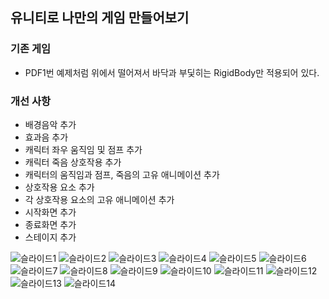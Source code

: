 ## 유니티로 나만의 게임 만들어보기
### 기존 게임
* PDF1번 예제처럼 위에서 떨어져서 바닥과 부딫히는 RigidBody만 적용되어 있다.
### 개선 사항
* 배경음악 추가
* 효과음 추가
* 캐릭터 좌우 움직임 및 점프 추가
* 캐릭터 죽음 상호작용 추가
* 캐릭터의 움직임과 점프, 죽음의 고유 애니메이션 추가
* 상호작용 요소 추가
* 각 상호작용 요소의 고유 애니메이션 추가
* 시작화면 추가
* 종료화면 추가
* 스테이지 추가

![슬라이드1](https://github.com/Mr-Forger/GP/assets/46594567/ed235221-d0a7-4d67-801e-45a7c44a9b23)
![슬라이드2](https://github.com/Mr-Forger/GP/assets/46594567/6957df25-1a09-48d9-87ec-5a8d90d90f7d)
![슬라이드3](https://github.com/Mr-Forger/GP/assets/46594567/e590a47c-4038-42b7-875c-6ec7b2c498d2)
![슬라이드4](https://github.com/Mr-Forger/GP/assets/46594567/cc21ef67-a962-419a-ac3a-e363134ca486)
![슬라이드5](https://github.com/Mr-Forger/GP/assets/46594567/1661c2cd-6fa0-4dad-b113-58bda3f88dd4)
![슬라이드6](https://github.com/Mr-Forger/GP/assets/46594567/ff0545b3-52ab-4fd2-861b-4f32240fd1fe)
![슬라이드7](https://github.com/Mr-Forger/GP/assets/46594567/75c3453a-e124-4d16-80ba-a4a9b765c53e)
![슬라이드8](https://github.com/Mr-Forger/GP/assets/46594567/998e51a2-9f67-4f9e-898e-5daec52fd058)
![슬라이드9](https://github.com/Mr-Forger/GP/assets/46594567/3ec5c561-7bdd-445d-a118-e32b81d334b5)
![슬라이드10](https://github.com/Mr-Forger/GP/assets/46594567/0e649a1c-6260-4b4f-8e2a-102f2247a4d1)
![슬라이드11](https://github.com/Mr-Forger/GP/assets/46594567/3a59dd41-dfdc-4406-baa1-8751e9caa710)
![슬라이드12](https://github.com/Mr-Forger/GP/assets/46594567/b15a0d56-9704-4d78-ae67-583d3cc9f799)
![슬라이드13](https://github.com/Mr-Forger/GP/assets/46594567/94285ad2-1c15-44ad-956d-e5786a4f7c2f)
![슬라이드14](https://github.com/Mr-Forger/GP/assets/46594567/1f83b837-91e5-4999-8296-9429ad313414)
